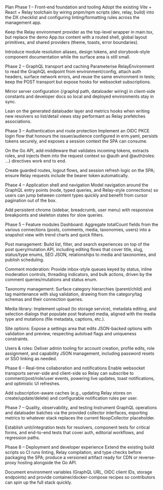 Plan
Phase 1 – Front-end foundation and tooling
Adopt the existing Vite + React + Relay toolchain by wiring pnpm/npm scripts (dev, relay, build) into the DX checklist and configuring linting/formatting rules across the management app.

Keep the Relay environment provider as the top-level wrapper in main.tsx, but replace the demo App.tsx content with a routed shell, global layout primitives, and shared providers (theme, toasts, error boundaries).

Introduce module resolution aliases, design tokens, and storybook-style component documentation while the surface area is still small.

Phase 2 – GraphQL transport and caching
Parameterise RelayEnvironment to read the GraphQL endpoint from environment/config, attach auth headers, surface network errors, and reuse the same environment in tests; keep the POST transport but expose hooks for websocket subscriptions.

Mirror server configuration (/graphql path, dataloader wiring) in client-side constants and developer docs so local and deployed environments stay in sync.

Lean on the generated dataloader layer and metrics hooks when writing new resolvers so list/detail views stay performant as Relay prefetches associations.

Phase 3 – Authentication and route protection
Implement an OIDC PKCE login flow that honours the issuer/audience configured in erm.yaml, persists tokens securely, and exposes a session context the SPA can consume.

On the Go API, add middleware that validates incoming tokens, extracts roles, and injects them into the request context so @auth and @auth(roles: …) directives work end to end.

Create guarded routes, logout flows, and session refresh logic on the SPA; ensure Relay requests include the bearer token automatically.

Phase 4 – Application shell and navigation
Model navigation around the GraphQL entry points (node, typed queries, and Relay-style connections) so users can jump between content types quickly and benefit from cursor pagination out of the box.

Add persistent chrome (sidebar, breadcrumb, user menu) with responsive breakpoints and skeleton states for slow queries.

Phase 5 – Feature modules
Dashboard: Aggregate totalCount fields from the various connections (posts, comments, media, taxonomies, users) into a snapshot view with trend charts and quick filters.

Post management: Build list, filter, and search experiences on top of the post query/mutation API, including editing flows that cover title, slug, status/type enums, SEO JSON, relationships to media and taxonomies, and publish scheduling.

Comment moderation: Provide inbox-style queues keyed by status, inline moderation controls, threading indicators, and bulk actions, driven by the comment queries/mutations and status enum.

Taxonomy management: Surface category hierarchies (parent/child) and tag maintenance with slug validation, drawing from the category/tag schemas and their connection queries.

Media library: Implement upload (to storage service), metadata editing, and selection dialogs that populate post featured media, aligned with the media type and mutations (file metadata, captions, etc.).

Site options: Expose a settings area that edits JSON-backed options with validation and preview, respecting autoload flags and uniqueness constraints.

Users & roles: Deliver admin tooling for account creation, profile edits, role assignment, and capability JSON management, including password resets or SSO linking as needed.

Phase 6 – Real-time collaboration and notifications
Enable websocket transports server-side and client-side so Relay can subscribe to comment/post/role/user events, powering live updates, toast notifications, and optimistic UI refreshes.

Add subscription-aware caches (e.g., updating Relay stores on create/update/delete) and configurable notification rules per user.

Phase 7 – Quality, observability, and testing
Instrument GraphQL operations and dataloader batches via the provided collector interfaces, exporting metrics to whatever stack replaces the current NoopCollector placeholder.

Establish unit/integration tests for resolvers, component tests for critical forms, and end-to-end tests that cover auth, editorial workflows, and regression paths.

Phase 8 – Deployment and developer experience
Extend the existing build scripts so CI runs linting, Relay compilation, and type checks before packaging the SPA; produce a versioned artifact ready for CDN or reverse-proxy hosting alongside the Go API.

Document environment variables (GraphQL URL, OIDC client IDs, storage endpoints) and provide container/docker-compose recipes so contributors can spin up the full stack quickly.

